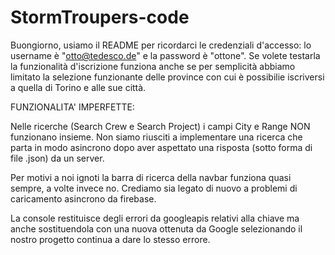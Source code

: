 # StormTroupers-code

Buongiorno,
usiamo il README per ricordarci le credenziali d'accesso: lo username è "otto@tedesco.de" e la password è "ottone".
Se volete testarla la funzionalità d'iscrizione funziona anche se per semplicità abbiamo limitato la selezione funzionante delle
province con cui è possibilie iscriversi a quella di Torino e alle sue città.

FUNZIONALITA' IMPERFETTE:

Nelle ricerche (Search Crew e Search Project) i campi City e Range NON funzionano insieme. Non siamo riusciti a implementare una ricerca
che parta in modo asincrono dopo aver aspettato una risposta (sotto forma di file .json) da un server.

Per motivi a noi ignoti la barra di ricerca della navbar funziona quasi sempre, a volte invece no. Crediamo sia legato di nuovo a problemi
di caricamento asincrono da firebase.

La console restituisce degli errori da googleapis relativi alla chiave ma anche sostituendola con una nuova ottenuta da Google selezionando
il nostro progetto continua a dare lo stesso errore.